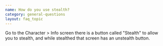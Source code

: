 ```yaml
---
name: How do you use stealth?
category: general-questions
layout: faq_topic
---
```

Go to the Character > Info screen there is a button called "Stealth" to allow you to stealth, and while stealthed that screen has an unstealth button.